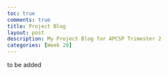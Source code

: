 ```yaml
---
toc: true
comments: true
title: Project Blog
layout: post
description: My Project Blog for APCSP Trimester 2
categories: [Week 20]
---
```


to be added